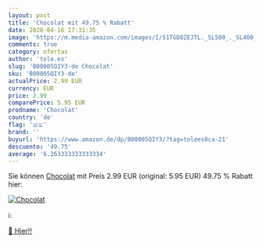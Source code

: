 ```yaml
---
layout: post
title: 'Chocolat mit 49.75 % Rabatt'
date: 2020-04-16 17:31:35
image: 'https://m.media-amazon.com/images/I/51TGD8ZEJTL._SL500_._SL400_.jpg'
comments: true
category: ofertas
author: 'tole.es'
slug: 'B00005QIY3-de Chocolat'
sku: 'B00005QIY3-de'
actualPrice: 2.99 EUR
currency: EUR
price: 2.99
comparePrice: 5.95 EUR
prodname: 'Chocolat'
country: 'de'
flag: '🇩🇪'
brand: ''
buyurl: 'https://www.amazon.de/dp/B00005QIY3/?tag=tolees0ca-21'
descuento: '49.75'
average: '6.263333333333334'
---
```


Sie können [Chocolat](https://www.amazon.de/dp/B00005QIY3/?tag=tolees0ca-21) mit Preis 2.99 EUR (original: 5.95 EUR) 49.75 % Rabatt hier:

[![Chocolat](https://m.media-amazon.com/images/I/51TGD8ZEJTL._SL500_._SL400_.jpg)](https://www.amazon.de/dp/B00005QIY3/?tag=tolees0ca-21)

ℹ️:


[🛒 Hier!!](https://www.amazon.de/dp/B00005QIY3/?tag=tolees0ca-21)
